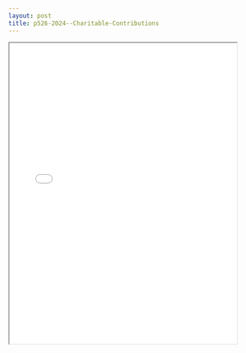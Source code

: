 ```yaml
---
layout: post
title: p526-2024--Charitable-Contributions
---
```


<div class="pdf-container">
<iframe src="/ea//_pdf-2-md/p526-2024--Charitable-Contributions.pdf" height="600" width="90%" allowFullScreen="true"></iframe>
</div>

